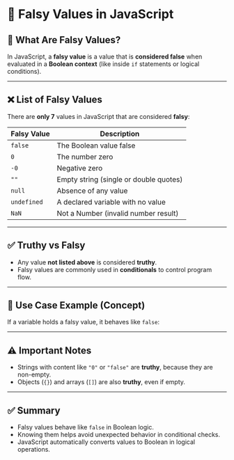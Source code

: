 # 🚫 Falsy Values in JavaScript

## 📘 What Are Falsy Values?

In JavaScript, a **falsy value** is a value that is **considered false** when evaluated in a **Boolean context** (like inside `if` statements or logical conditions).

---

## ❌ List of Falsy Values

There are **only 7** values in JavaScript that are considered **falsy**:

| Falsy Value | Description                          |
|-------------|--------------------------------------|
| `false`     | The Boolean value false              |
| `0`         | The number zero                      |
| `-0`        | Negative zero                        |
| `""`        | Empty string (single or double quotes) |
| `null`      | Absence of any value                 |
| `undefined` | A declared variable with no value    |
| `NaN`       | Not a Number (invalid number result) |

---

## ✅ Truthy vs Falsy

- Any value **not listed above** is considered **truthy**.
- Falsy values are commonly used in **conditionals** to control program flow.

---

## 🧠 Use Case Example (Concept)

If a variable holds a falsy value, it behaves like `false`:


---

## ⚠️ Important Notes

- Strings with content like `"0"` or `"false"` are **truthy**, because they are non-empty.
- Objects (`{}`) and arrays (`[]`) are also **truthy**, even if empty.

---

## ✅ Summary

- Falsy values behave like `false` in Boolean logic.
- Knowing them helps avoid unexpected behavior in conditional checks.
- JavaScript automatically converts values to Boolean in logical operations.


